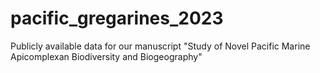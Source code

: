 # pacific_gregarines_2023
Publicly available data for our manuscript "Study of Novel Pacific Marine Apicomplexan Biodiversity and Biogeography"
